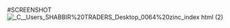 #SCREENSHOT
![_C__Users_SHABBIR%20TRADERS_Desktop_0064%20zinc_index html (2)](https://github.com/arxllannn/Digital-Agency-Landing-Page/assets/147667804/324a0bc8-e6d6-4214-81c9-9bf3328b1eff)

